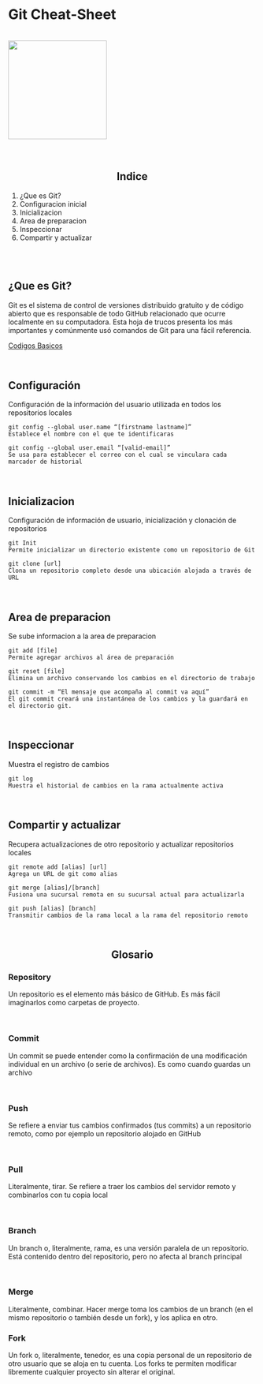 # **Git Cheat-Sheet**

<br>

<img src="https://cdn-icons-png.flaticon.com/512/25/25231.png" width="200" height="auto" >

<br>
<br>
<br>

## <center>**Indice**

1. ¿Que es Git?
2. Configuracion inicial
3. Inicializacion 
4. Area de preparacion
5. Inspeccionar
6. Compartir y actualizar

 <br>
 <br>

## **¿Que es Git?**
Git es el sistema de control de versiones distribuido gratuito y de código abierto que es responsable de todo GitHub
relacionado que ocurre localmente en su computadora. Esta hoja de trucos presenta los más importantes y comúnmente
usó comandos de Git para una fácil referencia.

[Codigos Basicos](https://education.github.com/git-cheat-sheet-education.pdf)

<br>

## **Configuración**
Configuración de la información del usuario utilizada en todos los repositorios locales
~~~
git config --global user.name “[firstname lastname]”
Establece el nombre con el que te identificaras
~~~
~~~
git config --global user.email “[valid-email]”
Se usa para establecer el correo con el cual se vinculara cada marcador de historial
~~~

<br>

## **Inicializacion**
Configuración de información de usuario, inicialización y clonación de repositorios
~~~
git Init
Permite inicializar un directorio existente como un repositorio de Git
~~~
~~~
git clone [url]
Clona un repositorio completo desde una ubicación alojada a través de URL
~~~

<br>

## **Area de preparacion**
Se sube informacion a la area de preparacion
~~~
git add [file]
Permite agregar archivos al área de preparación
~~~
~~~
git reset [file]
Elimina un archivo conservando los cambios en el directorio de trabajo
~~~
~~~
git commit -m “El mensaje que acompaña al commit va aquí”
El git commit creará una instantánea de los cambios y la guardará en el directorio git.
~~~

<br>

## **Inspeccionar**
Muestra el registro de cambios
~~~
git log
Muestra el historial de cambios en la rama actualmente activa
~~~

<br>

## **Compartir y actualizar**
Recupera actualizaciones de otro repositorio y actualizar repositorios locales
~~~
git remote add [alias] [url]
Agrega un URL de git como alias
~~~
~~~
git merge [alias]/[branch]
Fusiona una sucursal remota en su sucursal actual para actualizarla
~~~
~~~
git push [alias] [branch]
Transmitir cambios de la rama local a la rama del repositorio remoto
~~~


<br>

## <center> **Glosario**

### **Repository**  
Un repositorio es el elemento más básico de GitHub. Es más fácil imaginarlos como carpetas de proyecto.

<br>

### **Commit**  
Un commit se puede entender como la confirmación de una modificación individual en un archivo (o serie de archivos). Es como cuando guardas un archivo

<br>

### **Push**
Se refiere a enviar tus cambios confirmados (tus commits) a un repositorio remoto, como por ejemplo un repositorio alojado en GitHub

<br>

### **Pull**  
Literalmente, tirar. Se refiere a traer los cambios del servidor remoto y combinarlos con tu copia local

<br>

### **Branch**  
Un branch o, literalmente, rama, es una versión paralela de un repositorio. Está contenido dentro del repositorio, pero no afecta al branch principal

<br>

### **Merge**  
Literalmente, combinar. Hacer merge toma los cambios de un branch (en el mismo repositorio o también desde un fork), y los aplica en otro.

### **Fork**  
Un fork o, literalmente, tenedor, es una copia personal de un repositorio de otro usuario que se aloja en tu cuenta. Los forks te permiten modificar libremente cualquier proyecto sin alterar el original.